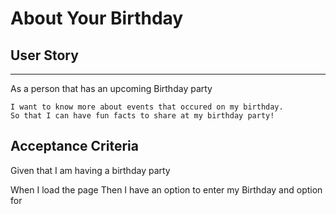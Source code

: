 # About Your Birthday

## User Story
---
As a person that has an upcoming Birthday party

    I want to know more about events that occured on my birthday.
    So that I can have fun facts to share at my birthday party!

## Acceptance Criteria
Given that I am having a birthday party

When I load the page 
Then I have an option to enter my Birthday and option for 
